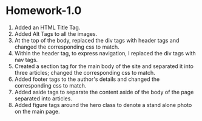 # Homework-1.0

1. Added an HTML Title Tag.
2. Added Alt Tags to all the images.
3. At the top of the body, replaced the div tags with header tags and changed the corresponding css to match.
4. Within the header tag, to express navigation, I replaced the div tags with nav tags.
5. Created a section tag for the main body of the site and separated it into three articles; changed the 
   corresponding css to match.
6. Added footer tags to the author's details and changed the corresponding css to match.
7. Added aside tags to separate the content aside of the body of the page separated into articles.
8. Added figure tags around the hero class to denote a stand alone photo on the main page.
